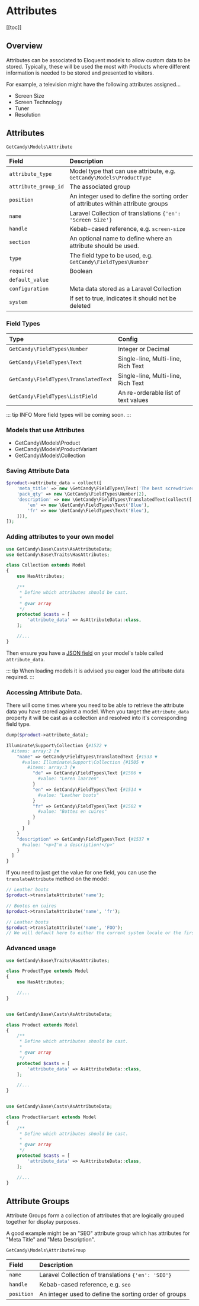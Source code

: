 # Attributes

[[toc]]

## Overview

Attributes can be associated to Eloquent models to allow custom data to be stored. Typically, these will be used the most with Products where different information is needed to be stored and presented to visitors.

For example, a television might have the following attributes assigned...

* Screen Size
* Screen Technology
* Tuner
* Resolution

## Attributes

```php
GetCandy\Models\Attribute
```

|Field|Description|
|:-|:-|
|`attribute_type`|Model type that can use attribute, e.g. `GetCandy\Models\ProductType`|
|`attribute_group_id`|The associated group|
|`position`|An integer used to define the sorting order of attributes within attribute groups|
|`name`|Laravel Collection of translations `{'en': 'Screen Size'}`|
|`handle`|Kebab-cased reference, e.g. `screen-size`|
|`section`|An optional name to define where an attribute should be used.|
|`type`|The field type to be used, e.g. `GetCandy\FieldTypes\Number`|
|`required`|Boolean|
|`default_value`||
|`configuration`|Meta data stored as a Laravel Collection|
|`system`|If set to true, indicates it should not be deleted|

### Field Types


|Type|Config|
|:-|:-|
|`GetCandy\FieldTypes\Number`|Integer or Decimal|
|`GetCandy\FieldTypes\Text`|Single-line, Multi-line, Rich Text|
|`GetCandy\FieldTypes\TranslatedText`|Single-line, Multi-line, Rich Text|
|`GetCandy\FieldTypes\ListField`|An re-orderable list of text values|

::: tip INFO
More field types will be coming soon.
:::

### Models that use Attributes

* GetCandy\Models\Product
* GetCandy\Models\ProductVariant
* GetCandy\Models\Collection

### Saving Attribute Data

```php
$product->attribute_data = collect([
    'meta_title' => new \GetCandy\FieldTypes\Text('The best screwdriver you will ever buy!'),
    'pack_qty' => new \GetCandy\FieldTypes\Number(2),
    'description' => new \GetCandy\FieldTypes\TranslatedText(collect([
        'en' => new \GetCandy\FieldTypes\Text('Blue'),
        'fr' => new \GetCandy\FieldTypes\Text('Bleu'),
    ])),
]);
```


### Adding attributes to your own model

```php
use GetCandy\Base\Casts\AsAttributeData;
use GetCandy\Base\Traits\HasAttributes;

class Collection extends Model
{
    use HasAttributes;

    /**
     * Define which attributes should be cast.
     *
     * @var array
     */
    protected $casts = [
        'attribute_data' => AsAttributeData::class,
    ];

    //...
}

```

Then ensure you have a [JSON field](https://laravel.com/docs/8.x/migrations#column-method-json) on your model's table called `attribute_data`.


::: tip
When loading models it is advised you eager load the attribute data required.
:::

### Accessing Attribute Data.

There will come times where you need to be able to retrieve the attribute data you have stored against a model. When you target the `attribute_data` property it will be cast as a collection and resolved into it's corresponding field type.

```php
dump($product->attribute_data);

Illuminate\Support\Collection {#1522 ▼
  #items: array:2 [▼
    "name" => GetCandy\FieldTypes\TranslatedText {#1533 ▼
      #value: Illuminate\Support\Collection {#1505 ▼
        #items: array:3 [▼
          "de" => GetCandy\FieldTypes\Text {#1506 ▼
            #value: "Leren laarzen"
          }
          "en" => GetCandy\FieldTypes\Text {#1514 ▼
            #value: "Leather boots"
          }
          "fr" => GetCandy\FieldTypes\Text {#1502 ▼
            #value: "Bottes en cuires"
          }
        ]
      }
    }
    "description" => GetCandy\FieldTypes\Text {#1537 ▼
      #value: "<p>I'm a description!</p>"
    }
  ]
}
```

If you need to just get the value for one field, you can use the `translateAttribute` method on the model:

```php
// Leather boots
$product->translateAttribute('name');

// Bootes en cuires
$product->translateAttribute('name', 'fr');

// Leather boots
$product->translateAttribute('name', 'FOO');
// We will default here to either the current system locale or the first value available.
```

### Advanced usage

```php
use GetCandy\Base\Traits\HasAttributes;

class ProductType extends Model
{
    use HasAttributes;

    //...
}

```

```php

use GetCandy\Base\Casts\AsAttributeData;

class Product extends Model
{
    /**
     * Define which attributes should be cast.
     *
     * @var array
     */
    protected $casts = [
        'attribute_data' => AsAttributeData::class,
    ];

    //...
}

```

```php

use GetCandy\Base\Casts\AsAttributeData;

class ProductVariant extends Model
{
    /**
     * Define which attributes should be cast.
     *
     * @var array
     */
    protected $casts = [
        'attribute_data' => AsAttributeData::class,
    ];

    //...
}

```


## Attribute Groups

Attribute Groups form a collection of attributes that are logically grouped together for display purposes.

A good example might be an "SEO" attribute group which has attributes for "Meta Title" and "Meta Description".

```php
GetCandy\Models\AttributeGroup
```

|Field|Description|
|:-|:-|
|`name`|Laravel Collection of translations `{'en': 'SEO'}`|
|`handle`|Kebab-cased reference, e.g. `seo`|
|`position`|An integer used to define the sorting order of groups|
